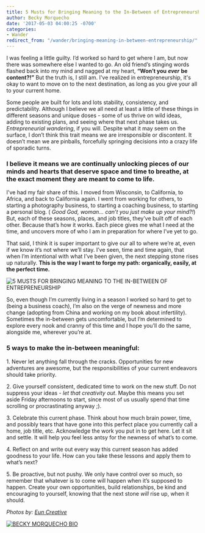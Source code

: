 ```yaml
---
title: 5 Musts for Bringing Meaning to the In-Between of Entrepreneurship
author: Becky Morquecho
date: '2017-05-03 04:00:25 -0700'
categories:
- Wander
redirect_from: "/wander/bringing-meaning-in-between-entrepreneurship/"
---
```


I was feeling a little guilty. I’d worked so hard to get where I am, but now there was somewhere else I wanted to go. An old friend’s stinging words flashed back into my mind and nagged at my heart, **“Won’t you** **_ever_** **be content?!”** But the truth is, I still am. I've realized in entrepreneurship, it's okay to want to move on to the next destination, as long as you give your all to your current home.

Some people are built for lots and lots stability, consistency, and predictability. Although I believe we all need at least a little of these things in different seasons and unique doses - some of us thrive on wild ideas, adding to existing plans, and seeing where that next phase takes us. _Entrepreneurial wandering_, if you will. Despite what it may seem on the surface, I don’t think this trait means we are irresponsible or discontent. It doesn’t mean we are pinballs, forcefully springing decisions into a crazy life of sporadic turns.

### **I believe it means we are continually unlocking pieces of our minds and hearts that deserve space and time to breathe, at the exact moment they are meant to come to life.**

I've had my fair share of this. I moved from Wisconsin, to California, to Africa, and back to California again. I went from working for others, to starting a photography business, to starting a coaching business, to starting a personal blog. ( _Good God, woman... can’t you just make up your mind?!_)  But, each of these seasons, places, and job titles, they’ve built off of each other. Because that’s how it works. Each piece gives me what I need at the time, and uncovers more of who I am in preparation for where I’ve yet to go.

That said, I think it is super important to give our all to where we’re at, even if we know it’s not where we’ll stay. I’ve seen, time and time again, that when I’m intentional with what I’ve been given, the next stepping stone rises up naturally. **This is the way I want to forge my path: organically, easily, at the perfect time.**

![5 MUSTS FOR BRINGING MEANING TO THE IN-BETWEEN OF ENTREPRENEURSHIP](https://yellow-blog-images.imgix.net/2017/05/TheFinerFewer-Final-070.jpg "5 MUSTS FOR BRINGING MEANING TO THE IN-BETWEEN OF ENTREPRENEURSHIP")

So, even though I’m currently living in a season I worked so hard to get to (being a business coach), I’m also on the verge of newness and more change (adopting from China and working on my book about infertility). Sometimes the in-between gets uncomfortable, but I’m determined to explore every nook and cranny of this time and I hope you’ll do the same, alongside me, wherever you’re at. 

### **5 ways to make the in-between meaningful:**

1\. Never let anything fall through the cracks. Opportunities for new adventures are awesome, but the responsibilities of your current endeavors should take priority.

2\. Give yourself consistent, dedicated time to work on the new stuff. Do not suppress your ideas - _let that creativity out_. Maybe this means you set aside Friday afternoons to start, since most of us usually spend that time scrolling or procrastinating anyway ;).

3\. Celebrate this current phase. Think about how much brain power, time, and possibly tears that have gone into this perfect place you currently call a home, job title, etc. Acknowledge the work you put in to get here. Let it sit and settle. It will help you feel less antsy for the newness of what’s to come.

4\. Reflect on and write out every way this current season has added goodness to your life. How can you take these lessons and apply them to what’s next?

5\. Be proactive, but not pushy. We only have control over so much, so remember that whatever is to come will happen when it’s supposed to happen. Create your own opportunities, build relationships, be kind and encouraging to yourself, knowing that the next stone _will_ rise up, when it should.

_Photos by: [Eun Creative](http://www.euncreative.com/)_

[![BECKY MORQUECHO BIO](https://yellow-blog-images.imgix.net/2017/05/BECKY-MORQUECHO-BIO.jpg)](http://idealustlife.com/)
